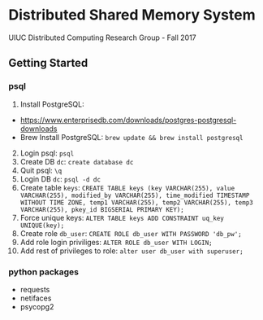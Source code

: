 # Distributed Shared Memory System
UIUC Distributed Computing Research Group - Fall 2017

## Getting Started
### psql
1. Install PostgreSQL: 
* https://www.enterprisedb.com/downloads/postgres-postgresql-downloads
* Brew Install PostgreSQL: `brew update && brew install postgresql`
2. Login psql: `psql`
3. Create DB `dc`: `create database dc`
4. Quit psql: `\q`
5. Login DB `dc`: `psql -d dc`
6. Create table `keys`: `CREATE TABLE keys (key VARCHAR(255), value VARCHAR(255), modified_by VARCHAR(255), time_modified TIMESTAMP WITHOUT TIME ZONE, temp1 VARCHAR(255), temp2 VARCHAR(255), temp3 VARCHAR(255), pkey_id BIGSERIAL PRIMARY KEY);`
7. Force unique keys: `ALTER TABLE keys ADD CONSTRAINT uq_key UNIQUE(key);`
8. Create role `db_user`: `CREATE ROLE db_user WITH PASSWORD 'db_pw';`
9. Add role login priviliges: `ALTER ROLE db_user WITH LOGIN;`
10. Add rest of privileges to role: `alter user db_user with superuser;`

### python packages
* requests
* netifaces
* psycopg2
